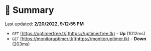 # 📖 Summary
Last updated: **2/20/2022, 9:12:55 PM**

- `GET` [https://uptimerfree.tk](https://uptimerfree.tk) - **Up** (1012ms)
- `GET` [https://monitoruptimer.tk](https://monitoruptimer.tk) - **Down** (203ms)
